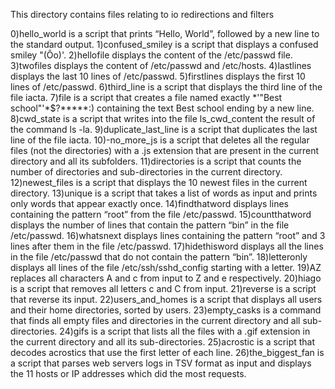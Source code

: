 This directory contains files relating to io redirections and filters

0)hello_world is a script that prints “Hello, World”, followed by a new line to the standard output.
1)confused_smiley is a script that displays a confused smiley "(Ôo)'.
2)hellofile displays the content of the /etc/passwd file.
3)twofiles displays the content of /etc/passwd and /etc/hosts.
4)lastlines displays the last 10 lines of /etc/passwd.
5)firstlines displays the first 10 lines of /etc/passwd.
6)third_line is a script that displays the third line of the file iacta.
7)file is a script that creates a file named exactly *\'"Best school"'\*$?*****:) containing the text Best school ending by a new line.
8)cwd_state is a script that writes into the file ls_cwd_content the result of the command ls -la.
9)duplicate_last_line is a script that duplicates the last line of the file iacta.
10)-no_more_js is a script that deletes all the regular files (not the directories) with a .js extension that are present in the current directory and all its subfolders.
11)directories is a script that counts the number of directories and sub-directories in the current directory.
12)newest_files is a script that displays the 10 newest files in the current directory.
13)unique is a script that takes a list of words as input and prints only words that appear exactly once.
14)findthatword displays lines containing the pattern “root” from the file /etc/passwd.
15)countthatword displays the number of lines that contain the pattern “bin” in the file /etc/passwd.
16)whatsnext displays lines containing the pattern “root” and 3 lines after them in the file /etc/passwd.
17)hidethisword displays all the lines in the file /etc/passwd that do not contain the pattern “bin”.
18)letteronly displays all lines of the file /etc/ssh/sshd_config starting with a letter.
19)AZ replaces all characters A and c from input to Z and e respectively.
20)hiago is a script that removes all letters c and C from input.
21)reverse is a script that reverse its input.
22)users_and_homes is a script that displays all users and their home directories, sorted by users.
23)empty_casks is a command that finds all empty files and directories in the current directory and all sub-directories.
24)gifs is a script that lists all the files with a .gif extension in the current directory and all its sub-directories.
25)acrostic is a script that decodes acrostics that use the first letter of each line.
26)the_biggest_fan is a script that parses web servers logs in TSV format as input and displays the 11 hosts or IP addresses which did the most requests.